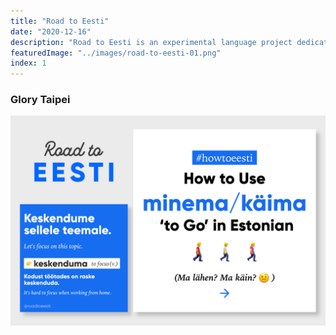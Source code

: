 ```yaml
---
title: "Road to Eesti"
date: "2020-12-16"
description: "Road to Eesti is an experimental language project dedicated to creating useful materials for students learning Estonian around the world."
featuredImage: "../images/road-to-eesti-01.png"
index: 1
---
```

### Glory Taipei
![Feature Image](../images/road-to-eesti-01.png)